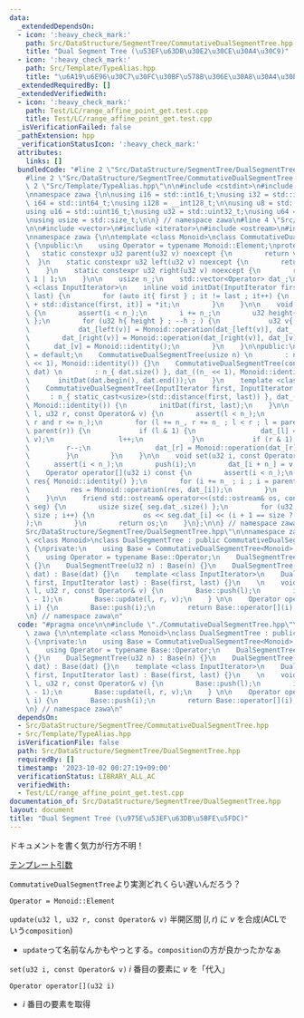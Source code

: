 ```yaml
---
data:
  _extendedDependsOn:
  - icon: ':heavy_check_mark:'
    path: Src/DataStructure/SegmentTree/CommutativeDualSegmentTree.hpp
    title: "Dual Segment Tree (\u53EF\u63DB\u30E2\u30CE\u30A4\u30C9)"
  - icon: ':heavy_check_mark:'
    path: Src/Template/TypeAlias.hpp
    title: "\u6A19\u6E96\u30C7\u30FC\u30BF\u578B\u306E\u30A8\u30A4\u30EA\u30A2\u30B9"
  _extendedRequiredBy: []
  _extendedVerifiedWith:
  - icon: ':heavy_check_mark:'
    path: Test/LC/range_affine_point_get.test.cpp
    title: Test/LC/range_affine_point_get.test.cpp
  _isVerificationFailed: false
  _pathExtension: hpp
  _verificationStatusIcon: ':heavy_check_mark:'
  attributes:
    links: []
  bundledCode: "#line 2 \"Src/DataStructure/SegmentTree/DualSegmentTree.hpp\"\n\n\
    #line 2 \"Src/DataStructure/SegmentTree/CommutativeDualSegmentTree.hpp\"\n\n#line\
    \ 2 \"Src/Template/TypeAlias.hpp\"\n\n#include <cstdint>\n#include <cstddef>\n\
    \nnamespace zawa {\n\nusing i16 = std::int16_t;\nusing i32 = std::int32_t;\nusing\
    \ i64 = std::int64_t;\nusing i128 = __int128_t;\n\nusing u8 = std::uint8_t;\n\
    using u16 = std::uint16_t;\nusing u32 = std::uint32_t;\nusing u64 = std::uint64_t;\n\
    \nusing usize = std::size_t;\n\n} // namespace zawa\n#line 4 \"Src/DataStructure/SegmentTree/CommutativeDualSegmentTree.hpp\"\
    \n\n#include <vector>\n#include <iterator>\n#include <ostream>\n#include <cassert>\n\
    \nnamespace zawa {\n\ntemplate <class Monoid>\nclass CommutativeDualSegmentTree\
    \ {\npublic:\n    using Operator = typename Monoid::Element;\nprotected:\n\n \
    \   static constexpr u32 parent(u32 v) noexcept {\n        return v >> 1;\n  \
    \  }\n    static constexpr u32 left(u32 v) noexcept {\n        return v << 1;\n\
    \    }\n    static constexpr u32 right(u32 v) noexcept {\n        return v <<\
    \ 1 | 1;\n    }\n\n    usize n_;\n    std::vector<Operator> dat_;\n\n    template\
    \ <class InputIterator>\n    inline void initDat(InputIterator first, InputIterator\
    \ last) {\n        for (auto it{ first } ; it != last ; it++) {\n            dat_[n_\
    \ + std::distance(first, it)] = *it;\n        }\n    }\n\n    void push(u32 i)\
    \ {\n        assert(i < n_);\n        i += n_;\n        u32 height{ 32u - __builtin_clz(i)\
    \ };\n        for (u32 h{ height } ; --h ; ) {\n            u32 v{ i >> h };\n\
    \            dat_[left(v)] = Monoid::operation(dat_[left(v)], dat_[v]);\n    \
    \        dat_[right(v)] = Monoid::operation(dat_[right(v)], dat_[v]);\n      \
    \      dat_[v] = Monoid::identity();\n        }\n    }\n\npublic:\n    CommutativeDualSegmentTree()\
    \ = default;\n    CommutativeDualSegmentTree(usize n) \n        : n_{ n }, dat_((n\
    \ << 1), Monoid::identity()) {}\n    CommutativeDualSegmentTree(const std::vector<Operator>&\
    \ dat) \n        : n_{ dat.size() }, dat_((n_ << 1), Monoid::identity()) {\n \
    \       initDat(dat.begin(), dat.end());\n    }\n    template <class InputIterator>\n\
    \    CommutativeDualSegmentTree(InputIterator first, InputIterator last)\n   \
    \     : n_{ static_cast<usize>(std::distance(first, last)) }, dat_((n_ << 1),\
    \ Monoid::identity()) {\n        initDat(first, last);\n    }\n\n    void update(u32\
    \ l, u32 r, const Operator& v) {\n        assert(l < n_);\n        assert(l <=\
    \ r and r <= n_);\n        for (l += n_, r += n_ ; l < r ; l = parent(l), r =\
    \ parent(r)) {\n            if (l & 1) {\n                dat_[l] = Monoid::operation(dat_[l],\
    \ v);\n                l++;\n            }\n            if (r & 1) {\n       \
    \         r--;\n                dat_[r] = Monoid::operation(dat_[r], v);\n   \
    \         }\n        }\n    }\n\n    void set(u32 i, const Operator& v) {\n  \
    \      assert(i < n_);\n        push(i);\n        dat_[i + n_] = v;\n    }\n\n\
    \    Operator operator[](u32 i) const {\n        assert(i < n_);\n        Operator\
    \ res{ Monoid::identity() };\n        for (i += n_ ; i ; i = parent(i)) {\n  \
    \          res = Monoid::operation(res, dat_[i]);\n        }\n        return res;\n\
    \    }\n\n    friend std::ostream& operator<<(std::ostream& os, const CommutativeDualSegmentTree\
    \ seg) {\n        usize size{ seg.dat_.size() };\n        for (u32 i{1} ; i <\
    \ size ; i++) {\n            os << seg.dat_[i] << (i + 1 == size ? \"\" : \" \"\
    );\n        }\n        return os;\n    }\n};\n\n} // namespace zawa\n#line 4 \"\
    Src/DataStructure/SegmentTree/DualSegmentTree.hpp\"\n\nnamespace zawa {\n\ntemplate\
    \ <class Monoid>\nclass DualSegmentTree : public CommutativeDualSegmentTree<Monoid>\
    \ {\nprivate:\n    using Base = CommutativeDualSegmentTree<Monoid>;\npublic:\n\
    \    using Operator = typename Base::Operator;\n    DualSegmentTree() : Base()\
    \ {}\n    DualSegmentTree(u32 n) : Base(n) {}\n    DualSegmentTree(const std::vector<Operator>&\
    \ dat) : Base(dat) {}\n    template <class InputIterator>\n    DualSegmentTree(InputIterator\
    \ first, InputIterator last) : Base(first, last) {}\n    \n    void update(u32\
    \ l, u32 r, const Operator& v) {\n        Base::push(l);\n        if (l < r) Base::push(r\
    \ - 1);\n        Base::update(l, r, v);\n    } \n\n    Operator operator[](u32\
    \ i) {\n        Base::push(i);\n        return Base::operator[](i);\n    }\n};\n\
    \n} // namespace zawa\n"
  code: "#pragma once\n\n#include \"./CommutativeDualSegmentTree.hpp\"\n\nnamespace\
    \ zawa {\n\ntemplate <class Monoid>\nclass DualSegmentTree : public CommutativeDualSegmentTree<Monoid>\
    \ {\nprivate:\n    using Base = CommutativeDualSegmentTree<Monoid>;\npublic:\n\
    \    using Operator = typename Base::Operator;\n    DualSegmentTree() : Base()\
    \ {}\n    DualSegmentTree(u32 n) : Base(n) {}\n    DualSegmentTree(const std::vector<Operator>&\
    \ dat) : Base(dat) {}\n    template <class InputIterator>\n    DualSegmentTree(InputIterator\
    \ first, InputIterator last) : Base(first, last) {}\n    \n    void update(u32\
    \ l, u32 r, const Operator& v) {\n        Base::push(l);\n        if (l < r) Base::push(r\
    \ - 1);\n        Base::update(l, r, v);\n    } \n\n    Operator operator[](u32\
    \ i) {\n        Base::push(i);\n        return Base::operator[](i);\n    }\n};\n\
    \n} // namespace zawa\n"
  dependsOn:
  - Src/DataStructure/SegmentTree/CommutativeDualSegmentTree.hpp
  - Src/Template/TypeAlias.hpp
  isVerificationFile: false
  path: Src/DataStructure/SegmentTree/DualSegmentTree.hpp
  requiredBy: []
  timestamp: '2023-10-02 00:27:19+09:00'
  verificationStatus: LIBRARY_ALL_AC
  verifiedWith:
  - Test/LC/range_affine_point_get.test.cpp
documentation_of: Src/DataStructure/SegmentTree/DualSegmentTree.hpp
layout: document
title: "Dual Segment Tree (\u975E\u53EF\u63DB\u5BFE\u5FDC)"
---
```


ドキュメントを書く気力が行方不明！

[テンプレート引数](https://zawa-tin.github.io/cp-documentation/Docs/Appendix/Monoid.html)

`CommutativeDualSegmentTree`より実測どれくらい遅いんだろう？

`Operator = Monoid::Element`

`update(u32 l, u32 r, const Operator& v)` 半開区間 $[l, r)$ に $v$ を合成(ACLでいう`composition`)
- `update`って名前なんかもやっとする。`composition`の方が良かったかなぁ

`set(u32 i, const Operator& v)` $i$ 番目の要素に $v$ を「代入」

`Operator operator[](u32 i)`
- $i$ 番目の要素を取得

